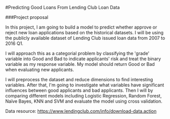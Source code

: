 
#Predicting Good Loans From Lending Club Loan Data

###Project proposal

In this project, I am going to build a model to predict whether approve or reject new loan applications based on the historical datasets. I will be using the publicly available dataset of Lending Club issued loan data from 2007 to 2016 Q1.

I will approach this as a categorial problem by classifying the 'grade' variable into Good and Bad to indicate applicants' risk and treat the binary variable as my response variable. My model should return Good or Bad when evaluating new applicants.

I will preprocess the dataset and reduce dimensions to find interesting variables. After that, I'm going to investigate what variables have significant influences between good applicants and bad applicants. Then I will by comparing different models including Logistic Regression, Random Forest, Naïve Bayes, KNN and SVM and evaluate the model using cross validation.

Data resource: https://www.lendingclub.com/info/download-data.action